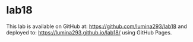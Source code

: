# lab18
This lab is available on GitHub at: https://github.com/lumina293/lab18 and
deployed to: https://lumina293.github.io/lab18/ using GitHub Pages.
